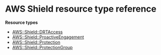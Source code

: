 # AWS Shield resource type reference<a name="AWS_Shield"></a>

**Resource types**
+ [AWS::Shield::DRTAccess](aws-resource-shield-drtaccess.md)
+ [AWS::Shield::ProactiveEngagement](aws-resource-shield-proactiveengagement.md)
+ [AWS::Shield::Protection](aws-resource-shield-protection.md)
+ [AWS::Shield::ProtectionGroup](aws-resource-shield-protectiongroup.md)